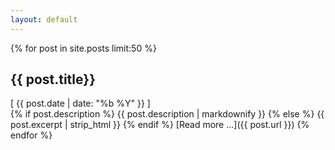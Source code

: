 ```yaml
---
layout: default
---
```


{% for post in site.posts limit:50 %}
<h2>{{ post.title}}</h2>
<div class="text-muted">[ {{ post.date | date: "%b %Y" }} ]</div>
{% if post.description %}
{{ post.description | markdownify }}
{% else %}
{{ post.excerpt | strip_html }}
{% endif %}
<span class="readmore">[Read more ...]({{ post.url }})</span>
{% endfor %}